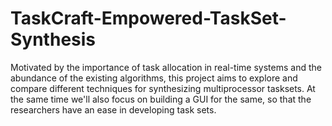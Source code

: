 # TaskCraft-Empowered-TaskSet-Synthesis
Motivated by the importance of task allocation in real-time systems and the abundance of the existing algorithms, this project aims to explore and compare different techniques for synthesizing multiprocessor tasksets. At the same time we'll also focus on building a GUI for the same, so that the researchers have an ease in developing task sets.
